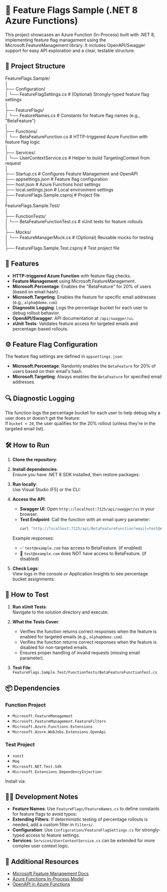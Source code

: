 ﻿# 🧪 Feature Flags Sample (.NET 8 Azure Functions)  

This project showcases an Azure Function (In-Process) built with .NET 8, implementing feature flag management using the Microsoft.FeatureManagement library. It includes OpenAPI/Swagger support for easy API exploration and a clear, testable structure.  

## 📂 Project Structure  

FeatureFlags.Sample/  
│  
├── Configuration/  
│   └── FeatureFlagSettings.cs      # (Optional) Strongly-typed feature flag settings  
│  
├── FeatureFlags/  
│   └── FeatureNames.cs            # Constants for feature flag names (e.g., "BetaFeature")  
│  
├── Functions/  
│   └── BetaFeatureFunction.cs     # HTTP-triggered Azure Function with feature flag logic  
│  
├── Services/  
│   └── UserContextService.cs      # Helper to build TargetingContext from request  
│  
├── Startup.cs                     # Configures Feature Management and OpenAPI  
├── appsettings.json               # Feature flag configuration  
├── host.json                      # Azure Functions host settings  
├── local.settings.json            # Local environment settings  
├── FeatureFlags.Sample.csproj     # Project file  
│  
FeatureFlags.Sample.Test/  
│  
├── FunctionTests/  
│   └── BetaFeatureFunctionTest.cs # xUnit tests for feature rollouts  
│  
├── Mocks/  
│   └── FeatureManagerMock.cs      # (Optional) Reusable mocks for testing  
│  
├── FeatureFlags.Sample.Test.csproj # Test project file  

## 🚀 Features  

- **HTTP-triggered Azure Function** with feature flag checks.  
- **Feature Management** using Microsoft.FeatureManagement.  
- **Microsoft.Percentage**: Enables the "BetaFeature" for 20% of users (based on email hash).  
- **Microsoft.Targeting**: Enables the feature for specific email addresses (e.g., `alpha@demo.com`).  
- **Diagnostic Logging**: Logs the percentage bucket for each user to debug rollout behavior.  
- **OpenAPI/Swagger**: API documentation at `/api/swagger/ui`.  
- **xUnit Tests**: Validates feature access for targeted emails and percentage-based rollouts.  

## ⚙️ Feature Flag Configuration  

The feature flag settings are defined in `appsettings.json`:  
- **Microsoft.Percentage**: Randomly enables the `BetaFeature` for 20% of users based on their email's hash.  
- **Microsoft.Targeting**: Always enables the `BetaFeature` for specified email addresses.  

## 🔍 Diagnostic Logging  

The function logs the percentage bucket for each user to help debug why a user does or doesn't get the feature:  
If `bucket < 20`, the user qualifies for the 20% rollout (unless they're in the targeted email list).  

## 🛠️ How to Run  

1. **Clone the repository**:  
2. **Install dependencies**:  
   Ensure you have .NET 8 SDK installed, then restore packages:  
3. **Run locally**:  
   Use Visual Studio (F5) or the CLI:  
4. **Access the API**:  
   - **Swagger UI**: Open `http://localhost:7125/api/swagger/ui` in your browser.  
   - **Test Endpoint**: Call the function with an email query parameter:  
     ```bash  
     curl "http://localhost:7125/api/BetaFeatureFunction?email=test@example.com"  
     ```  

   Example responses:  
   - ✅ `test@example.com` has access to BetaFeature. (if enabled)  
   - 🚫 `test@example.com` does NOT have access to BetaFeature. (if disabled)  

5. **Check Logs**:  
   View logs in the console or Application Insights to see percentage bucket assignments:  

## 🧪 How to Test  

1. **Run xUnit Tests**:  
   Navigate to the solution directory and execute:  
2. **What the Tests Cover**:  
   - Verifies the function returns correct responses when the feature is enabled for targeted emails (e.g., `alpha@demo.com`).  
   - Verifies the function returns correct responses when the feature is disabled for non-targeted emails.  
   - Ensures proper handling of invalid requests (missing email parameter).  

3. **Test File**:  
   `FeatureFlags.Sample.Test/FunctionTests/BetaFeatureFunctionTest.cs`  

## 📦 Dependencies  

### Function Project  
- `Microsoft.FeatureManagement`  
- `Microsoft.FeatureManagement.FeatureFilters`  
- `Microsoft.Azure.Functions.Extensions`  
- `Microsoft.Azure.WebJobs.Extensions.OpenApi`  

### Test Project  
- `xunit`  
- `Moq`  
- `Microsoft.NET.Test.Sdk`  
- `Microsoft.Extensions.DependencyInjection`  

Install via:  

## 🧑‍💻 Development Notes  

- **Feature Names**: Use `FeatureFlags/FeatureNames.cs` to define constants for feature flags to avoid typos:  
- **Extending Filters**: If deterministic testing of percentage rollouts is needed, add a custom filter in `Filters/`.  
- **Configuration**: Use `Configuration/FeatureFlagSettings.cs` for strongly-typed access to feature settings.  
- **Services**: `Services/UserContextService.cs` can be extended for more complex user context logic.  

## 📖 Additional Resources  

- [Microsoft Feature Management Docs](https://learn.microsoft.com/en-us/azure/azure-app-configuration/use-feature-flags)  
- [Azure Functions In-Process Model](https://learn.microsoft.com/en-us/azure/azure-functions/dotnet-isolated-process-guide)  
- [OpenAPI in Azure Functions](https://learn.microsoft.com/en-us/azure/azure-functions/functions-openapi-definition)
